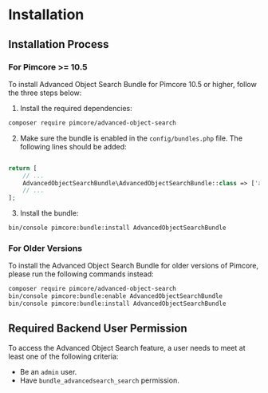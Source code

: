 # Installation

## Installation Process
### For Pimcore >= 10.5
To install Advanced Object Search Bundle for Pimcore 10.5 or higher, follow the three steps below:

1. Install the required dependencies:
```bash
composer require pimcore/advanced-object-search
```

2. Make sure the bundle is enabled in the `config/bundles.php` file. The following lines should be added:

```php

return [
    // ...
    AdvancedObjectSearchBundle\AdvancedObjectSearchBundle::class => ['all' => true],
    // ...
];
```

3. Install the bundle:

```bash
bin/console pimcore:bundle:install AdvancedObjectSearchBundle
```

### For Older Versions
To install the Advanced Object Search Bundle for older versions of Pimcore, please run the following commands instead:

```bash 
composer require pimcore/advanced-object-search
bin/console pimcore:bundle:enable AdvancedObjectSearchBundle
bin/console pimcore:bundle:install AdvancedObjectSearchBundle
```

## Required Backend User Permission
To access the Advanced Object Search feature, a user needs to meet at least one of the following criteria:
* Be an `admin` user.
* Have `bundle_advancedsearch_search` permission.